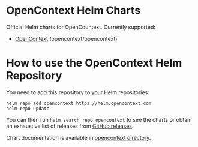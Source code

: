 # OpenContext Helm Charts

Official Helm charts for OpenCountext. Currently supported:
<!-- Keep full URL links to repo files because this README syncs from main to gh-pages.  -->
- [OpenContext](https://github.com/opencontextinc/opencontext-helm/blob/main/charts/opencontext/README.md) (opencontext/opencontext) 

# How to use the OpenContext Helm Repository

You need to add this repository to your Helm repositories:

```shell
helm repo add opencontext https://helm.opencontext.com
helm repo update
```

You can then run `helm search repo opencontext` to see the charts or obtain an exhaustive list of releases from [GitHub releases](https://github.com/opencontextinc/opencontext-helm/releases).

<!-- Keep full URL links to repo files because this README syncs from main to gh-pages.  -->
Chart documentation is available in [opencontext directory](https://github.com/opencontextinc/opencontext-helm/blob/main/charts/opencontext/README.md).

